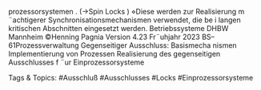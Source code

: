 prozessorsystemen . (→Spin Locks )
⋄Diese werden zur Realisierung m ¨achtigerer Synchronisationsmechanismen verwendet, die be i langen
kritischen Abschnitten eingesetzt werden.
Betriebssysteme DHBW Mannheim ©Henning Pagnia Version 4.23 Fr¨uhjahr 2023 BS–61Prozessverwaltung Gegenseitiger Ausschluss: Basismecha nismen Implementierung von Prozessen
Realisierung des gegenseitigen Ausschlusses f ¨ur Einprozessorsysteme

   Tags & Topics:
   #Ausschluß
   #Ausschlusses
   #Locks
   #Einprozessorsysteme